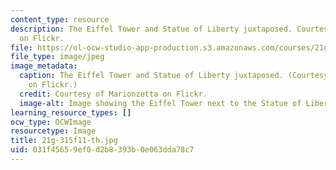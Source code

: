 ```yaml
---
content_type: resource
description: The Eiffel Tower and Statue of Liberty juxtaposed. Courtesy of Marionzetta
  on Flickr.
file: https://ol-ocw-studio-app-production.s3.amazonaws.com/courses/21g-315-cross-cultural-perspectives-on-contemporary-french-society-fall-2011/031f45659ef0d2b8393b0e063dda78c7_21g-315f11-th.jpg
file_type: image/jpeg
image_metadata:
  caption: The Eiffel Tower and Statue of Liberty juxtaposed. (Courtesy of [Marionzetta](http://www.flickr.com/photos/marionzetta/2954326462/)
    on Flickr.)
  credit: Courtesy of Marionzetta on Flickr.
  image-alt: Image showing the Eiffel Tower next to the Statue of Liberty.
learning_resource_types: []
ocw_type: OCWImage
resourcetype: Image
title: 21g-315f11-th.jpg
uid: 031f4565-9ef0-d2b8-393b-0e063dda78c7
---
```

